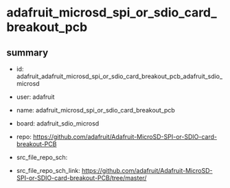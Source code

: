 # adafruit_microsd_spi_or_sdio_card_breakout_pcb
 
## summary 
* id: adafruit_adafruit_microsd_spi_or_sdio_card_breakout_pcb_adafruit_sdio_microsd
* user: adafruit
* name: adafruit_microsd_spi_or_sdio_card_breakout_pcb
* board: adafruit_sdio_microsd
* repo: https://github.com/adafruit/Adafruit-MicroSD-SPI-or-SDIO-card-breakout-PCB



* src_file_repo_sch: 
* src_file_repo_sch_link: https://github.com/adafruit/Adafruit-MicroSD-SPI-or-SDIO-card-breakout-PCB/tree/master/






